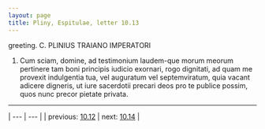 ```yaml
---
layout: page
title: Pliny, Espitulae, letter 10.13
---
```


greeting. C. PLINIUS TRAIANO IMPERATORI



1. Cum sciam, domine, ad testimonium laudem-que morum meorum pertinere tam boni principis iudicio exornari, rogo dignitati, ad quam me provexit indulgentia tua, vel auguratum vel septemviratum, quia vacant adicere digneris, ut iure sacerdotii precari deos pro te publice possim, quos nunc precor pietate privata.



---

| --- | --- |
| previous: [10.12](../10.12/) | next: [10.14](../10.14/) |